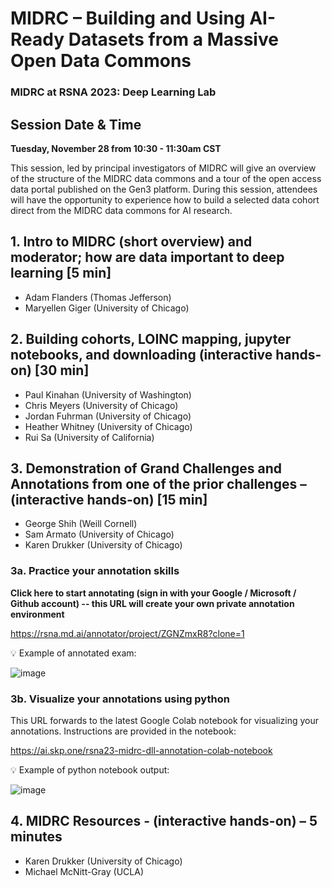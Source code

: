 # MIDRC – Building and Using AI-Ready Datasets from a Massive Open Data Commons 

### MIDRC at RSNA 2023: Deep Learning Lab

## Session Date & Time

**Tuesday, November 28 from 10:30 - 11:30am CST** 

This session, led by principal investigators of MIDRC will give an overview of the structure of the MIDRC data commons and a tour of the open access data portal published on the Gen3 platform. During this session, attendees will have the opportunity to experience how to build a selected data cohort direct from the MIDRC data commons for AI research.


## 1. Intro to MIDRC (short overview) and moderator; how are data important to deep learning [5 min]
- Adam Flanders (Thomas Jefferson)
- Maryellen Giger (University of Chicago)

## 2. Building cohorts, LOINC mapping, jupyter notebooks, and downloading (interactive hands-on) [30 min]

- Paul Kinahan (University of Washington)
- Chris Meyers (University of Chicago)
- Jordan Fuhrman (University of Chicago)
- Heather Whitney (University of Chicago)
- Rui Sa (University of California)

## 3. Demonstration of Grand Challenges and Annotations from one of the prior challenges – (interactive hands-on) [15 min]

- George Shih (Weill Cornell)
- Sam Armato (University of Chicago)
- Karen Drukker (University of Chicago)

### 3a. Practice your annotation skills

**Click here to start annotating (sign in with your Google / Microsoft / Github account) -- this URL will create your own private annotation environment**

https://rsna.md.ai/annotator/project/ZGNZmxR8?clone=1

:bulb: Example of annotated exam:

![image](https://github.com/georgezero/AI-Deep-Learning-Lab-2023/assets/12178283/9c7e266e-24c8-42f7-b050-5227831e91ee)

### 3b. Visualize your annotations using python

This URL forwards to the latest Google Colab notebook for visualizing your annotations.  Instructions are provided in the notebook:

https://ai.skp.one/rsna23-midrc-dll-annotation-colab-notebook

:bulb: Example of python notebook output:

![image](https://github.com/georgezero/AI-Deep-Learning-Lab-2023/assets/12178283/621dad72-44a9-435f-9617-7d579d9e5931)

## 4. MIDRC Resources - (interactive hands-on) – 5 minutes

- Karen Drukker (University of Chicago)
- Michael McNitt-Gray (UCLA) 

